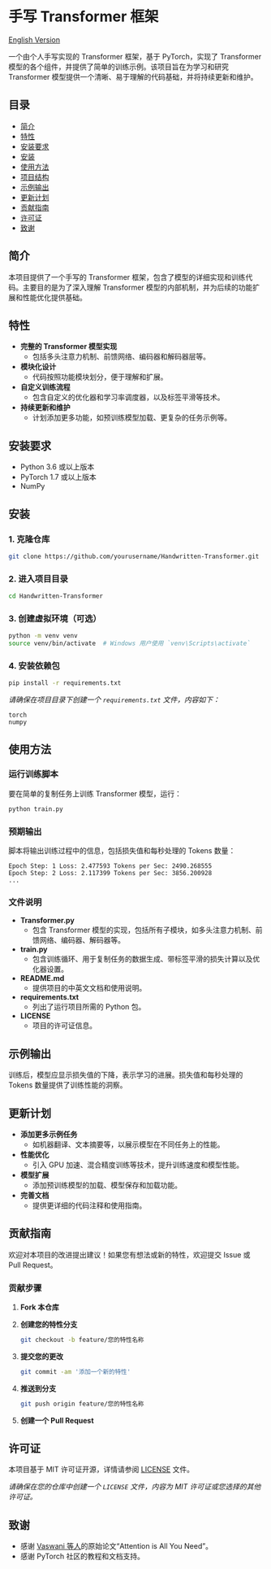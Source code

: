 # 手写 Transformer 框架

[English Version](README.md)

一个由个人手写实现的 Transformer 框架，基于 PyTorch，实现了 Transformer 模型的各个组件，并提供了简单的训练示例。该项目旨在为学习和研究 Transformer 模型提供一个清晰、易于理解的代码基础，并将持续更新和维护。

## 目录

- [简介](#简介)
- [特性](#特性)
- [安装要求](#安装要求)
- [安装](#安装)
- [使用方法](#使用方法)
- [项目结构](#项目结构)
- [示例输出](#示例输出)
- [更新计划](#更新计划)
- [贡献指南](#贡献指南)
- [许可证](#许可证)
- [致谢](#致谢)

## 简介

本项目提供了一个手写的 Transformer 框架，包含了模型的详细实现和训练代码。主要目的是为了深入理解 Transformer 模型的内部机制，并为后续的功能扩展和性能优化提供基础。

## 特性

- **完整的 Transformer 模型实现**
  - 包括多头注意力机制、前馈网络、编码器和解码器层等。
- **模块化设计**
  - 代码按照功能模块划分，便于理解和扩展。
- **自定义训练流程**
  - 包含自定义的优化器和学习率调度器，以及标签平滑等技术。
- **持续更新和维护**
  - 计划添加更多功能，如预训练模型加载、更复杂的任务示例等。

## 安装要求

- Python 3.6 或以上版本
- PyTorch 1.7 或以上版本
- NumPy

## 安装

### 1. 克隆仓库

```bash
git clone https://github.com/yourusername/Handwritten-Transformer.git
```

### 2. 进入项目目录

```bash
cd Handwritten-Transformer
```

### 3. 创建虚拟环境（可选）

```bash
python -m venv venv
source venv/bin/activate  # Windows 用户使用 `venv\Scripts\activate`
```

### 4. 安装依赖包

```bash
pip install -r requirements.txt
```

*请确保在项目目录下创建一个 `requirements.txt` 文件，内容如下：*

```
torch
numpy
```

## 使用方法

### 运行训练脚本

要在简单的复制任务上训练 Transformer 模型，运行：

```bash
python train.py
```

### 预期输出

脚本将输出训练过程中的信息，包括损失值和每秒处理的 Tokens 数量：

```
Epoch Step: 1 Loss: 2.477593 Tokens per Sec: 2490.268555
Epoch Step: 2 Loss: 2.117399 Tokens per Sec: 3856.200928
...
```


### 文件说明

- **Transformer.py**
  - 包含 Transformer 模型的实现，包括所有子模块，如多头注意力机制、前馈网络、编码器、解码器等。
- **train.py**
  - 包含训练循环、用于复制任务的数据生成、带标签平滑的损失计算以及优化器设置。
- **README.md**
  - 提供项目的中英文文档和使用说明。
- **requirements.txt**
  - 列出了运行项目所需的 Python 包。
- **LICENSE**
  - 项目的许可证信息。

## 示例输出

训练后，模型应显示损失值的下降，表示学习的进展。损失值和每秒处理的 Tokens 数量提供了训练性能的洞察。

## 更新计划

- **添加更多示例任务**
  - 如机器翻译、文本摘要等，以展示模型在不同任务上的性能。
- **性能优化**
  - 引入 GPU 加速、混合精度训练等技术，提升训练速度和模型性能。
- **模型扩展**
  - 添加预训练模型的加载、模型保存和加载功能。
- **完善文档**
  - 提供更详细的代码注释和使用指南。

## 贡献指南

欢迎对本项目的改进提出建议！如果您有想法或新的特性，欢迎提交 Issue 或 Pull Request。

### 贡献步骤

1. **Fork 本仓库**

2. **创建您的特性分支**

   ```bash
   git checkout -b feature/您的特性名称
   ```

3. **提交您的更改**

   ```bash
   git commit -am '添加一个新的特性'
   ```

4. **推送到分支**

   ```bash
   git push origin feature/您的特性名称
   ```

5. **创建一个 Pull Request**

## 许可证

本项目基于 MIT 许可证开源，详情请参阅 [LICENSE](LICENSE) 文件。

*请确保在您的仓库中创建一个 `LICENSE` 文件，内容为 MIT 许可证或您选择的其他许可证。*

## 致谢

- 感谢 [Vaswani 等人](https://arxiv.org/abs/1706.03762)的原始论文“Attention is All You Need”。
- 感谢 PyTorch 社区的教程和文档支持。
